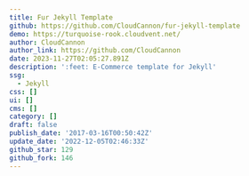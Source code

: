 ```yaml
---
title: Fur Jekyll Template
github: https://github.com/CloudCannon/fur-jekyll-template
demo: https://turquoise-rook.cloudvent.net/
author: CloudCannon
author_link: https://github.com/CloudCannon
date: 2023-11-27T02:05:27.891Z
description: ':feet: E-Commerce template for Jekyll'
ssg:
  - Jekyll
css: []
ui: []
cms: []
category: []
draft: false
publish_date: '2017-03-16T00:50:42Z'
update_date: '2022-12-05T02:46:33Z'
github_star: 129
github_fork: 146
---
```

